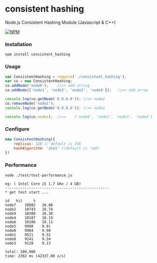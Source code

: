 consistent hashing
===
Node.js Consistent Hashing Module (Javascript & C++)

[![NPM](https://nodei.co/npm/consistent_hashing.png)](https://nodei.co/npm/consistent_hashing/)

### Installation
	npm install consistent_hashing

### Usage

```javascript
var ConsistentHashing = require('./consistent_hashing');
var co = new ConsistentHashing;
co.addNode('node0');	//=> add string
co.addNode(['node1', 'node2', 'node3', 'node4']);	//=> add array

console.log(co.getNode('8.8.8.8'));	//=> node2
co.removeNode('node2');
console.log(co.getNode('8.8.8.8'));	//=> node3

console.log(co.nodes);	//=>	['node0', 'node1', 'node3', 'node4']
```

### Configure

```javascript
new ConsistentHashing({
	replicas: 128 // default is 256
	hashAlgorithm: 'sha1' //default is 'md5'
})
```


### Performance

	node ./test/test-performance.js

	eg: ( Intel Core i5 1.7 GHz / 4 GB)
	------------------------------------------------
	* get test start ...
	
	id 	 hit 	 %
	node7 	 10882 	 10.88
	node2 	 10743 	 10.74
	node9 	 10380 	 10.38
	node4 	 10187 	 10.19
	node6 	 10106 	 10.11
	node5 	 9908 	 9.91
	node0 	 9904 	 9.90
	node1 	 9521 	 9.52
	node8 	 9241 	 9.24
	node3 	 9128 	 9.13
	
	total: 100,000
	time: 2362 ms (42337.00 o/s)



